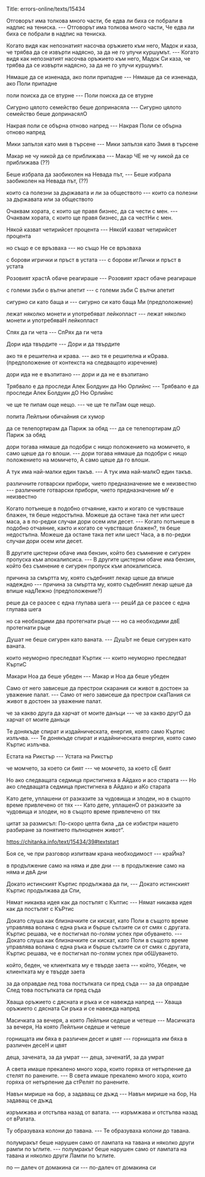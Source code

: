 Title: errors-online/texts/15434

Отговорът има толкова много части, бе едва ли биха се побрали в надпис на тениска. --- Отговорът има толкова много части, Че едва ли биха се побрали в надпис на тениска.

Когато видя как непознатият насочва оръжието към него, Мадок и каза, че трябва да се извърти надясно, за да не го улучи куршумът. --- Когато видя как непознатият насочва оръжието към него, Мадок Си каза, че трябва да се извърти надясно, за да не го улучи куршумът.

Нямаше да се изненада, ако поли припадне --- Нямаше да се изненада, ако Поли припадне

поли поиска да се втурне --- Поли поиска да се втурне

Сигурно цялото семейство беше допринасяла --- Сигурно цялото семейство беше допринасялО

Накрая поли се обърна отново напред --- Накрая Поли се обърна отново напред

Мики запълзя като мия в търсене  --- Мики запълзя като Змия в търсене 

Макар не чу никой да се приближава --- Макар ЧЕ не чу никой да се приближава (??)

Беше избрала да заобиколен на Невада път, --- Беше избрала заобиколен на Невада път, (??)

които са полезни за държавата и ли за обществото --- които са полезни за държавата или за обществото

Очаквам хората, с които ще правя бизнес, да са чести с мен. --- Очаквам хората, с които ще правя бизнес, да са честНи с мен.

Някой казват четирийсет процента --- НякоИ казват четирийсет процента

но също е се връзваха --- но също Не се връзваха

с борови игрички и пръст в устата --- с борови игЛички и пръст в устата

Розовият храстА обаче реагираше --- Розовият храст обаче реагираше

с големи зъби о вълчи апетит --- с големи зъби С вълчи апетит

сигурно си като баща и --- сигурно си като баща Ми (предположение)

лежат няколко монети и употребяват лейкопласт --- лежат няколко монети и употребяваН лейкопласт

Спях да ги чета --- СпРях да ги чета

Дори ида твърдите --- Дори и да твърдите

ако тя е решителна и крава. --- ако тя е решителна и кОрава. (предположение от контекста на следващото изречение)

дори ида не е възпитано --- дори и да не е възпитано

Трябвало е да проследи Алек Болдуин да Ню Орлийнс --- Трябвало е да проследи Алек Болдуин дО Ню Орлийнс

че ще те пипам още нещо. --- че ще те пиТам още нещо.

попита Лейлъни обичайния си хумор

да се телепортирам да Париж за обяд --- да се телепортирам дО Париж за обяд

дори тогава нямаше да подобри с нищо положението на момичето, я само щеше да го влоши. --- дори тогава нямаше да подобри с нищо положението на момичето, А само щеше да го влоши.

А тук има най-малки един такъв. --- А тук има най-малкО един такъв.

различните готварски прибори, чието предназначение ме е неизвестно --- различните готварски прибори, чието предназначение мУ е неизвестно

Когато потънеше в подобно отчаяние, както и когато се чувстваше блажен, тя беше недостъпна. Можеше да остане така пет или шест маса, а в по-редки случаи дори осем или десет. --- Когато потънеше в подобно отчаяние, както и когато се чувстваше блажен?, тя беше недостъпна. Можеше да остане така пет или шест Часа, а в по-редки случаи дори осем или десет.

В другите цистерни обаче има бензин, който без съмнение е сигурен пропуска към апокалипсиса. --- В другите цистерни обаче има бензин, който без съмнение е сигурен пропуск към апокалипсиса.

причина за смъртта му, която съдебният лекар щеше да впише надеждно --- причина за смъртта му, която съдебният лекар щеше да впише надЛежно (предположение?)

реше да се разсее с една глупава шега --- решИ да се разсее с една глупава шега

но са необходими два протегнати ръце --- но са необходими двЕ протегнати ръце

Душат не беше сигурен като ваната. --- ДушЪт не беше сигурен като ваната.

които неуморно преследват Къртик --- които неуморно преследват КъртиС

Макари Ноа да беше убеден --- Макар и Ноа да беше убеден

Само от него зависеше да престрои скарания си живот в достоен за уважение палат.  --- Само от него зависеше да престрои скаПания си живот в достоен за уважение палат. 

че за какво друга да харчат от моите данъци --- че за какво другО да харчат от моите данъци

Те донякъде спират и издайническата, енергия, която само Къртис излъчва. --- Те донякъде спират и издайническата енергия, която само Къртис излъчва.

Естата на Рикстър --- Устата на Рикстър

че момчето, за което си бият --- че момчето, за което сЕ бият

Но ако следващата седмица пристигнеха в Айдахо и асо старата --- Но ако следващата седмица пристигнеха в Айдахо и аКо старата

Като дете, уплашени от разказите за чудовища и злодеи, но в същото време привлечено от тях --- Като дете, уплашенО от разказите за чудовища и злодеи, но в същото време привлечено от тях

цитат за размисъл: По-скоро целта била „да се избистри нашето разбиране за понятието пълноценен живот“. 

https://chitanka.info/text/15434/39#textstart

Боя се, че при разговор изпитвам крана необходимост --- краЙна?

в продължение само на няма и две дни --- в продължение само на няма и двА дни

Докато истинският Къртис продължава да пи, --- Докато истинският Къртис продължава да Спи,

Нямат никаква идея как да постъпят с Къптис --- Нямат никаква идея как да постъпят с КъРтис

Докато слуша как близначките си кискат, като Поли в същото време управлява волана с една ръка и бърше сълзите си от смях с другата. Къртис решава, че е постигнал по-голям успех при обуването. --- Докато слуша как близначките си кискат, като Поли в същото време управлява волана с една ръка и бърше сълзите си от смях с другата, Къртис решава, че е постигнал по-голям успех при обШуването.

 който, беден, че клиентката му е твърде заета ---  който, Убеден, че клиентката му е твърде заета

за да оправдае лед това постъпката си пред съда --- за да оправдае След това постъпката си пред съда

Хваща оръжието с дясната и ръка и се навежда напред --- Хваща оръжието с дясната Си ръка и се навежда напред

Масичката за вечеря, а която Лейлъни седеше и четеше --- Масичката за вечеря, На която Лейлъни седеше и четеше

горнищата им бяха в различен десет и цвят --- горнищата им бяха в различен десеН и цвят

деца, зачената, за да умрат --- деца, заченатИ, за да умрат

А света имаше прекалено много хора, които горяха от нетърпение да стелят по ранените. --- В света имаше прекалено много хора, които горяха от нетърпение да стРелят по ранените.

Навън мирише на бор, а задаващ се дъжд --- Навън мирише на бор, На задаващ се дъжд

изръмжава и отстъпва назад от ватата.  --- изръмжава и отстъпва назад от вРатата.

Ту образуваха колони до тавана. --- Те образуваха колони до тавана.

полумракът беше нарушен само от лампата на тавана и няколко други рампи по ъглите. --- полумракът беше нарушен само от лампата на тавана и няколко други Лампи по ъглите. 

по — далеч от домакина си --- по-далеч от домакина си
